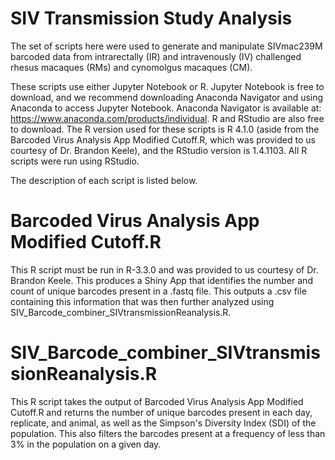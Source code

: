 # SIV Transmission Study Analysis 

The set of scripts here were used to generate and manipulate SIVmac239M barcoded data from intrarectally (IR) and intravenously (IV) challenged rhesus macaques (RMs) and cynomolgus macaques (CM). 

These scripts use either Jupyter Notebook or R. Jupyter Notebook is free to download, and we recommend downloading Anaconda Navigator
and using Anaconda to access Jupyter Notebook. Anaconda Navigator is available at: https://www.anaconda.com/products/individual. R and RStudio are also free to download. The R version used for these scripts is R 4.1.0 (aside from the Barcoded Virus Analysis App Modified Cutoff.R, which was provided to us courtesy of Dr. Brandon Keele), and the RStudio version is 1.4.1103. All R scripts were run using RStudio. 

The description of each script is listed below. 

# Barcoded Virus Analysis App Modified Cutoff.R

This R script must be run in R-3.3.0 and was provided to us courtesy of Dr. Brandon Keele. This produces a Shiny App that identifies the number and count of unique barcodes present in a .fastq file. This outputs a .csv file containing this information that was then further analyzed using SIV_Barcode_combiner_SIVtransmissionReanalysis.R. 

# SIV_Barcode_combiner_SIVtransmissionReanalysis.R

This R script takes the output of Barcoded Virus Analysis App Modified Cutoff.R and returns the number of unique barcodes present in each day, replicate, and animal, as well as the Simpson's Diversity Index (SDI) of the population. This also filters the barcodes present at a frequency of less than 3% in the population on a given day. 


